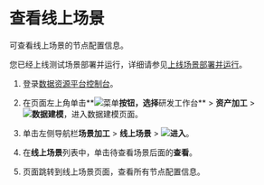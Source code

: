 # 查看线上场景

可查看线上场景的节点配置信息。

您已经上线测试场景部署并运行，详细请参见[上线场景部署并运行](/cn.zh-CN/用户指南/研发工作台/资产加工/数据建模/场景加工/线上场景/上线场景部署并运行.md)。

1.  登录[数据资源平台控制台](https://dataq.console.aliyun.com)。

2.  在页面左上角单击**![菜单](https://static-aliyun-doc.oss-accelerate.aliyuncs.com/assets/img/zh-CN/6504337061/p188771.png)**按钮，选择**研发工作台** \> **资产加工** \> **![数据建模](https://static-aliyun-doc.oss-accelerate.aliyuncs.com/assets/img/zh-CN/7366900161/p208211.png)**，进入数据建模页面。

3.  单击左侧导航栏**场景加工** \> **线上场景** \> **![进入](https://static-aliyun-doc.oss-accelerate.aliyuncs.com/assets/img/zh-CN/6504337061/p188815.png)**。

4.  在**线上场景**列表中，单击待查看场景后面的**查看**。

5.  页面跳转到线上场景页面，查看所有节点配置信息。


